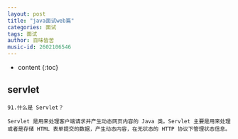 ```yaml
---
layout: post
title: "java面试web篇"
categories: 面试
tags: 面试
author: 百味皆苦
music-id: 2602106546
---
```


* content
{:toc}
## servlet

```
91.什么是 Servlet？

Servlet 是用来处理客户端请求并产生动态网页内容的 Java 类。Servlet 主要是用来处理或者是存储 HTML 表单提交的数据，产生动态内容，在无状态的 HTTP 协议下管理状态信息。
```

